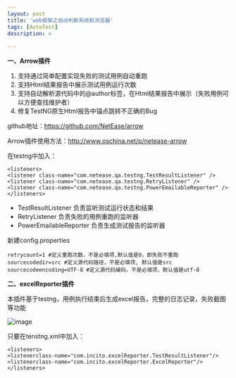 ```yaml
---
layout: post
title: 'web框架之自动判断系统和浏览器'
tags: [AutoTest]
description: >
  
---
```

**一、Arrow插件**

1. 支持通过简单配置实现失败的测试用例自动重跑
2. 支持Html结果报告中展示测试用例运行次数
3. 支持自动解析源代码中的@author标签，在Html结果报告中展示（失败用例可以方便查找维护者）
4. 修复TestNG原生Html报告中锚点跳转不正确的Bug

github地址：https://github.com/NetEase/arrow

Arrow插件使用方法：http://www.oschina.net/p/netease-arrow

在testng中加入：

```
<listeners>
<listener class-name="com.netease.qa.testng.TestResultListener" />
<listener class-name="com.netease.qa.testng.RetryListener" />
<listener class-name="com.netease.qa.testng.PowerEmailableReporter" />
</listeners>
```
- TestResultListener 负责监听测试运行状态和结果
- RetryListener 负责失败的用例重跑的监听器
- PowerEmailableReporter 负责生成测试报告的监听器

新建config.properties

```
retrycount=1 #定义重跑次数，不是必填项,默认值是0，即失败不重跑
sourcecodedir=src #定义源代码路径，不是必填项, 默认值是src
sourcecodeencoding=UTF-8 #定义源代码编码，不是必填项，默认值是utf-8
```

**二、excelReporter插件**

本插件基于testng，用例执行结束后生成excel报告，完整的日志记录，失败截图等功能

![image](http://note.youdao.com/yws/api/personal/file/6536BDAE929E4300ACB8CCA08FE9F701?method=download&shareKey=47a02ef3ce941a464ca9d235177f0bf8)

只要在tenstng.xml中加入：

```
<listeners>
<listenerclass-name="com.incito.excelReporter.TestResultListener"/>
<listenerclass-name="com.incito.excelReporter.ExcelReporter"/>
</listeners>

```